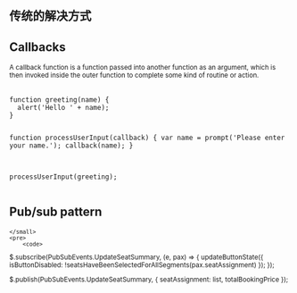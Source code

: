 <section>
    <h2>传统的解决方式</h2>
</section>
<section>
    <h2>Callbacks</h2>
    <small class="fragment">
        A callback function is a function passed into another function as an argument, which is then invoked inside the outer function to complete some kind of routine or action.
    </small>
    <pre class="fragment">
        <code class="javascript">
function greeting(name) {
  alert('Hello ' + name);
}

function processUserInput(callback) {
  var name = prompt('Please enter your name.');
  callback(name);
}

processUserInput(greeting);
        </code>
    </pre>
</section>
<section>
    <h2>Pub/sub pattern</h2>
    <small class="fragment">

    </small>
    <pre>
        <code>
$.subscribe(PubSubEvents.UpdateSeatSummary, (e, pax) => {
    updateButtonState({ isButtonDisabled: !seatsHaveBeenSelectedForAllSegments(pax.seatAssignment) });
});

$.publish(PubSubEvents.UpdateSeatSummary, { seatAssignment: list, totalBookingPrice });
        </code>
    </pre>
</section>